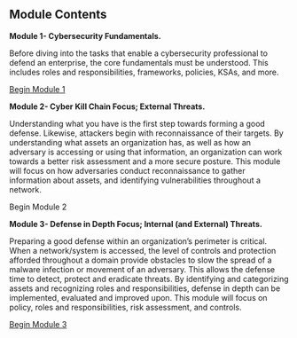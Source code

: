 Module Contents
---------------

**Module 1- Cybersecurity Fundamentals.**

Before diving into the tasks that enable a cybersecurity professional to defend
an enterprise, the core fundamentals must be understood. This includes roles and
responsibilities, frameworks, policies, KSAs, and more.

[Begin Module 1](module1/index.md)

**Module 2- Cyber Kill Chain Focus; External Threats.**

Understanding what you have is the first step towards forming a good defense.
Likewise, attackers begin with reconnaissance of their targets. By understanding
what assets an organization has, as well as how an adversary is accessing or
using that information, an organization can work towards a better risk
assessment and a more secure posture. This module will focus on how adversaries
conduct reconnaissance to gather information about assets, and identifying
vulnerabilities throughout a network.

Begin Module 2

**Module 3- Defense in Depth Focus; Internal (and External) Threats.**

Preparing a good defense within an organization’s perimeter is critical. When a
network/system is accessed, the level of controls and protection afforded
throughout a domain provide obstacles to slow the spread of a malware infection
or movement of an adversary. This allows the defense time to detect, protect and
eradicate threats. By identifying and categorizing assets and recognizing roles
and responsibilities, defense in depth can be implemented, evaluated and
improved upon. This module will focus on policy, roles and responsibilities,
risk assessment, and controls.

[Begin Module 3](module3/index.md.md)
